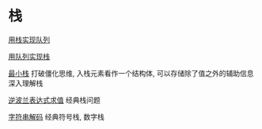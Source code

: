 # 栈

[用栈实现队列](https://leetcode-cn.com/problems/implement-queue-using-stacks/)

[用队列实现栈](https://leetcode-cn.com/problems/implement-stack-using-queues/)	

[最小栈](https://leetcode-cn.com/problems/min-stack/)	打破僵化思维, 入栈元素看作一个结构体, 可以存储除了值之外的辅助信息 	深入理解栈

[逆波兰表达式求值](https://leetcode-cn.com/problems/evaluate-reverse-polish-notation/)	经典栈问题

[字符串解码](https://leetcode-cn.com/problems/decode-string/)	经典符号栈, 数字栈
